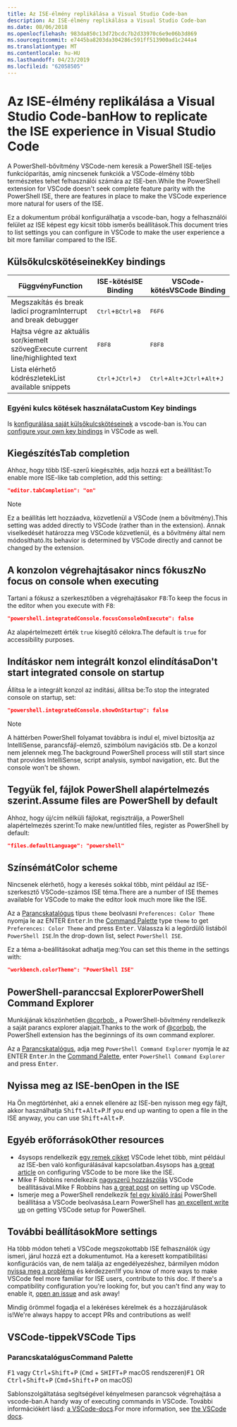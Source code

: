 ```yaml
---
title: Az ISE-élmény replikálása a Visual Studio Code-ban
description: Az ISE-élmény replikálása a Visual Studio Code-ban
ms.date: 08/06/2018
ms.openlocfilehash: 983da850c13d72bcdc7b2d33970c6e9e06b3d869
ms.sourcegitcommit: e7445ba8203da304286c591ff513900ad1c244a4
ms.translationtype: MT
ms.contentlocale: hu-HU
ms.lasthandoff: 04/23/2019
ms.locfileid: "62058505"
---
```

# <a name="how-to-replicate-the-ise-experience-in-visual-studio-code"></a><span data-ttu-id="801a1-103">Az ISE-élmény replikálása a Visual Studio Code-ban</span><span class="sxs-lookup"><span data-stu-id="801a1-103">How to replicate the ISE experience in Visual Studio Code</span></span>

<span data-ttu-id="801a1-104">A PowerShell-bővítmény VSCode-nem keresik a PowerShell ISE-teljes funkcióparitás, amíg nincsenek funkciók a VSCode-élmény több természetes tehet felhasználói számára az ISE-ben.</span><span class="sxs-lookup"><span data-stu-id="801a1-104">While the PowerShell extension for VSCode doesn't seek complete feature parity with the PowerShell ISE, there are features in place to make the VSCode experience more natural for users of the ISE.</span></span>

<span data-ttu-id="801a1-105">Ez a dokumentum próbál konfigurálhatja a vscode-ban, hogy a felhasználói felület az ISE képest egy kicsit több ismerős beállítások.</span><span class="sxs-lookup"><span data-stu-id="801a1-105">This document tries to list settings you can configure in VSCode to make the user experience a bit more familiar compared to the ISE.</span></span>

## <a name="key-bindings"></a><span data-ttu-id="801a1-106">Külsőkulcskötéseinek</span><span class="sxs-lookup"><span data-stu-id="801a1-106">Key bindings</span></span>

| <span data-ttu-id="801a1-107">Függvény</span><span class="sxs-lookup"><span data-stu-id="801a1-107">Function</span></span>                              | <span data-ttu-id="801a1-108">ISE-kötés</span><span class="sxs-lookup"><span data-stu-id="801a1-108">ISE Binding</span></span>                  | <span data-ttu-id="801a1-109">VSCode-kötés</span><span class="sxs-lookup"><span data-stu-id="801a1-109">VSCode Binding</span></span>                              |
| ----------------                      | -----------                  | --------------                              |
| <span data-ttu-id="801a1-110">Megszakítás és break ladicí program</span><span class="sxs-lookup"><span data-stu-id="801a1-110">Interrupt and break debugger</span></span>          | <span data-ttu-id="801a1-111"><kbd>Ctrl</kbd>+<kbd>B</kbd></span><span class="sxs-lookup"><span data-stu-id="801a1-111"><kbd>Ctrl</kbd>+<kbd>B</kbd></span></span> | <span data-ttu-id="801a1-112"><kbd>F6</kbd></span><span class="sxs-lookup"><span data-stu-id="801a1-112"><kbd>F6</kbd></span></span>                               |
| <span data-ttu-id="801a1-113">Hajtsa végre az aktuális sor/kiemelt szöveg</span><span class="sxs-lookup"><span data-stu-id="801a1-113">Execute current line/highlighted text</span></span> | <span data-ttu-id="801a1-114"><kbd>F8</kbd></span><span class="sxs-lookup"><span data-stu-id="801a1-114"><kbd>F8</kbd></span></span>                | <span data-ttu-id="801a1-115"><kbd>F8</kbd></span><span class="sxs-lookup"><span data-stu-id="801a1-115"><kbd>F8</kbd></span></span>                               |
| <span data-ttu-id="801a1-116">Lista elérhető kódrészletek</span><span class="sxs-lookup"><span data-stu-id="801a1-116">List available snippets</span></span>               | <span data-ttu-id="801a1-117"><kbd>Ctrl</kbd>+<kbd>J</kbd></span><span class="sxs-lookup"><span data-stu-id="801a1-117"><kbd>Ctrl</kbd>+<kbd>J</kbd></span></span> | <span data-ttu-id="801a1-118"><kbd>Ctrl</kbd>+<kbd>Alt</kbd>+<kbd>J</kbd></span><span class="sxs-lookup"><span data-stu-id="801a1-118"><kbd>Ctrl</kbd>+<kbd>Alt</kbd>+<kbd>J</kbd></span></span> |

### <a name="custom-key-bindings"></a><span data-ttu-id="801a1-119">Egyéni kulcs kötések használata</span><span class="sxs-lookup"><span data-stu-id="801a1-119">Custom Key bindings</span></span>

<span data-ttu-id="801a1-120">Is [konfigurálása saját külsőkulcskötéseinek](https://code.visualstudio.com/docs/getstarted/keybindings#_custom-keybindings-for-refactorings) a vscode-ban is.</span><span class="sxs-lookup"><span data-stu-id="801a1-120">You can [configure your own key bindings](https://code.visualstudio.com/docs/getstarted/keybindings#_custom-keybindings-for-refactorings) in VSCode as well.</span></span>

## <a name="tab-completion"></a><span data-ttu-id="801a1-121">Kiegészítés</span><span class="sxs-lookup"><span data-stu-id="801a1-121">Tab completion</span></span>

<span data-ttu-id="801a1-122">Ahhoz, hogy több ISE-szerű kiegészítés, adja hozzá ezt a beállítást:</span><span class="sxs-lookup"><span data-stu-id="801a1-122">To enable more ISE-like tab completion, add this setting:</span></span>

```json
"editor.tabCompletion": "on"
```

> [!NOTE]
> <span data-ttu-id="801a1-123">Ez a beállítás lett hozzáadva, közvetlenül a VSCode (nem a bővítmény).</span><span class="sxs-lookup"><span data-stu-id="801a1-123">This setting was added directly to VSCode (rather than in the extension).</span></span> <span data-ttu-id="801a1-124">Annak viselkedését határozza meg VSCode közvetlenül, és a bővítmény által nem módosítható.</span><span class="sxs-lookup"><span data-stu-id="801a1-124">Its behavior is determined by VSCode directly and cannot be changed by the extension.</span></span>

## <a name="no-focus-on-console-when-executing"></a><span data-ttu-id="801a1-125">A konzolon végrehajtásakor nincs fókusz</span><span class="sxs-lookup"><span data-stu-id="801a1-125">No focus on console when executing</span></span>

<span data-ttu-id="801a1-126">Tartani a fókusz a szerkesztőben a végrehajtásakor <kbd>F8</kbd>:</span><span class="sxs-lookup"><span data-stu-id="801a1-126">To keep the focus in the editor when you execute with <kbd>F8</kbd>:</span></span>

```json
"powershell.integratedConsole.focusConsoleOnExecute": false
```

<span data-ttu-id="801a1-127">Az alapértelmezett érték `true` kisegítő célokra.</span><span class="sxs-lookup"><span data-stu-id="801a1-127">The default is `true` for accessibility purposes.</span></span>

## <a name="dont-start-integrated-console-on-startup"></a><span data-ttu-id="801a1-128">Indításkor nem integrált konzol elindítása</span><span class="sxs-lookup"><span data-stu-id="801a1-128">Don't start integrated console on startup</span></span>

<span data-ttu-id="801a1-129">Állítsa le a integrált konzol az indítási, állítsa be:</span><span class="sxs-lookup"><span data-stu-id="801a1-129">To stop the integrated console on startup, set:</span></span>

```json
"powershell.integratedConsole.showOnStartup": false
```

> [!NOTE]
> <span data-ttu-id="801a1-130">A háttérben PowerShell folyamat továbbra is indul el, mivel biztosítja az IntelliSense, parancsfájl-elemző, szimbólum navigációs stb. De a konzol nem jelennek meg.</span><span class="sxs-lookup"><span data-stu-id="801a1-130">The background PowerShell process will still start since that provides IntelliSense, script analysis, symbol navigation, etc. But the console won't be shown.</span></span>

## <a name="assume-files-are-powershell-by-default"></a><span data-ttu-id="801a1-131">Tegyük fel, fájlok PowerShell alapértelmezés szerint.</span><span class="sxs-lookup"><span data-stu-id="801a1-131">Assume files are PowerShell by default</span></span>

<span data-ttu-id="801a1-132">Ahhoz, hogy új/cím nélküli fájlokat, regisztrálja, a PowerShell alapértelmezés szerint:</span><span class="sxs-lookup"><span data-stu-id="801a1-132">To make new/untitled files, register as PowerShell by default:</span></span>

```json
"files.defaultLanguage": "powershell"
```

## <a name="color-scheme"></a><span data-ttu-id="801a1-133">Színsémát</span><span class="sxs-lookup"><span data-stu-id="801a1-133">Color scheme</span></span>

<span data-ttu-id="801a1-134">Nincsenek elérhető, hogy a keresés sokkal több, mint például az ISE-szerkesztő VSCode-számos ISE téma.</span><span class="sxs-lookup"><span data-stu-id="801a1-134">There are a number of ISE themes available for VSCode to make the editor look much more like the ISE.</span></span>

<span data-ttu-id="801a1-135">Az a [Parancskatalógus] típus `theme` beolvasni `Preferences: Color Theme` nyomja le az ENTER <kbd>Enter</kbd>.</span><span class="sxs-lookup"><span data-stu-id="801a1-135">In the [Command Palette] type `theme` to get `Preferences: Color Theme` and press <kbd>Enter</kbd>.</span></span>
<span data-ttu-id="801a1-136">Válassza ki a legördülő listából `PowerShell ISE`.</span><span class="sxs-lookup"><span data-stu-id="801a1-136">In the drop-down list, select `PowerShell ISE`.</span></span>

<span data-ttu-id="801a1-137">Ez a téma a-beállításokat adhatja meg:</span><span class="sxs-lookup"><span data-stu-id="801a1-137">You can set this theme in the settings with:</span></span>

```json
"workbench.colorTheme": "PowerShell ISE"
```

## <a name="powershell-command-explorer"></a><span data-ttu-id="801a1-138">PowerShell-paranccsal Explorer</span><span class="sxs-lookup"><span data-stu-id="801a1-138">PowerShell Command Explorer</span></span>

<span data-ttu-id="801a1-139">Munkájának köszönhetően [ @corbob ](https://github.com/corbob), a PowerShell-bővítmény rendelkezik a saját parancs explorer alapjait.</span><span class="sxs-lookup"><span data-stu-id="801a1-139">Thanks to the work of [@corbob](https://github.com/corbob), the PowerShell extension has the beginnings of its own command explorer.</span></span>

<span data-ttu-id="801a1-140">Az a [Parancskatalógus], adja meg `PowerShell Command Explorer` nyomja le az ENTER <kbd>Enter</kbd>.</span><span class="sxs-lookup"><span data-stu-id="801a1-140">In the [Command Palette], enter `PowerShell Command Explorer` and press <kbd>Enter</kbd>.</span></span>

## <a name="open-in-the-ise"></a><span data-ttu-id="801a1-141">Nyissa meg az ISE-ben</span><span class="sxs-lookup"><span data-stu-id="801a1-141">Open in the ISE</span></span>

<span data-ttu-id="801a1-142">Ha Ön megtörténhet, aki a ennek ellenére az ISE-ben nyisson meg egy fájlt, akkor használhatja <kbd>Shift</kbd>+<kbd>Alt</kbd>+<kbd>P</kbd>.</span><span class="sxs-lookup"><span data-stu-id="801a1-142">If you end up wanting to open a file in the ISE anyway, you can use <kbd>Shift</kbd>+<kbd>Alt</kbd>+<kbd>P</kbd>.</span></span>

## <a name="other-resources"></a><span data-ttu-id="801a1-143">Egyéb erőforrások</span><span class="sxs-lookup"><span data-stu-id="801a1-143">Other resources</span></span>

- <span data-ttu-id="801a1-144">4sysops rendelkezik [egy remek cikket](https://4sysops.com/archives/make-visual-studio-code-look-and-behave-like-powershell-ise/) VSCode lehet több, mint például az ISE-ben való konfigurálásával kapcsolatban.</span><span class="sxs-lookup"><span data-stu-id="801a1-144">4sysops has [a great article](https://4sysops.com/archives/make-visual-studio-code-look-and-behave-like-powershell-ise/) on configuring VSCode to be more like the ISE.</span></span>
- <span data-ttu-id="801a1-145">Mike F Robbins rendelkezik [nagyszerű hozzászólás](https://mikefrobbins.com/2017/08/24/how-to-install-visual-studio-code-and-configure-it-as-a-replacement-for-the-powershell-ise/) VSCode beállításával.</span><span class="sxs-lookup"><span data-stu-id="801a1-145">Mike F Robbins has [a great post](https://mikefrobbins.com/2017/08/24/how-to-install-visual-studio-code-and-configure-it-as-a-replacement-for-the-powershell-ise/) on setting up VSCode.</span></span>
- <span data-ttu-id="801a1-146">Ismerje meg a PowerShell rendelkezik [fel egy kiváló írási](https://www.learnpwsh.com/setup-vs-code-for-powershell/) PowerShell beállítása a VSCode beolvasása.</span><span class="sxs-lookup"><span data-stu-id="801a1-146">Learn PowerShell has [an excellent write up](https://www.learnpwsh.com/setup-vs-code-for-powershell/) on getting VSCode setup for PowerShell.</span></span>

## <a name="more-settings"></a><span data-ttu-id="801a1-147">További beállítások</span><span class="sxs-lookup"><span data-stu-id="801a1-147">More settings</span></span>

<span data-ttu-id="801a1-148">Ha több módon teheti a VSCode megszokottabb ISE felhasználók úgy ismeri, járul hozzá ezt a dokumentumot. Ha a keresett kompatibilitási konfigurációs van, de nem találja az engedélyezéshez, bármilyen módon [nyissa meg a probléma](https://github.com/PowerShell/vscode-powershell/issues/new/choose) és kérdezzen!</span><span class="sxs-lookup"><span data-stu-id="801a1-148">If you know of more ways to make VSCode feel more familiar for ISE users, contribute to this doc. If there's a compatibility configuration you're looking for, but you can't find any way to enable it, [open an issue](https://github.com/PowerShell/vscode-powershell/issues/new/choose) and ask away!</span></span>

<span data-ttu-id="801a1-149">Mindig örömmel fogadja el a lekéréses kérelmek és a hozzájárulások is!</span><span class="sxs-lookup"><span data-stu-id="801a1-149">We're always happy to accept PRs and contributions as well!</span></span>

## <a name="vscode-tips"></a><span data-ttu-id="801a1-150">VSCode-tippek</span><span class="sxs-lookup"><span data-stu-id="801a1-150">VSCode Tips</span></span>

### <a name="command-palette"></a><span data-ttu-id="801a1-151">Parancskatalógus</span><span class="sxs-lookup"><span data-stu-id="801a1-151">Command Palette</span></span>

<span data-ttu-id="801a1-152"><kbd>F1</kbd> vagy <kbd>Ctrl</kbd>+<kbd>Shift</kbd>+<kbd>P</kbd> (<kbd>Cmd</kbd> + <kbd> SHIFT</kbd>+<kbd>P</kbd> macOS rendszeren)</span><span class="sxs-lookup"><span data-stu-id="801a1-152"><kbd>F1</kbd> OR <kbd>Ctrl</kbd>+<kbd>Shift</kbd>+<kbd>P</kbd> (<kbd>Cmd</kbd>+<kbd>Shift</kbd>+<kbd>P</kbd> on macOS)</span></span>

<span data-ttu-id="801a1-153">Sablonszolgáltatása segítségével kényelmesen parancsok végrehajtása a vscode-ban.</span><span class="sxs-lookup"><span data-stu-id="801a1-153">A handy way of executing commands in VSCode.</span></span>
<span data-ttu-id="801a1-154">További információkért lásd: [a VSCode-docs](https://code.visualstudio.com/docs/getstarted/userinterface#_command-palette).</span><span class="sxs-lookup"><span data-stu-id="801a1-154">For more information, see [the VSCode docs](https://code.visualstudio.com/docs/getstarted/userinterface#_command-palette).</span></span>

[Parancskatalógus]: #command-palette
[Command Palette]: #command-palette

